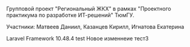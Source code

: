 Групповой проект "Региональный ЖКХ" в рамках "Проектного практикума по разработке ИТ-решений" ТюмГУ.

Участники: Матвеев Даниил, Казанцев Кирилл, Игнатова Екатерина

Laravel Framework 10.48.4
test
Новое изменнеие 
тест3
